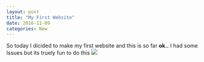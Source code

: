 ```yaml
---
layout: post
title: "My First Website"
date: 2016-11-09
categories: New
---
```


So today I dicided to make my first website and this is so far **ok..** I had some Issues but its truely fun to do this
<img src="https://i.ytimg.com/vi/zecueq-mo4M/maxresdefault.jpg">